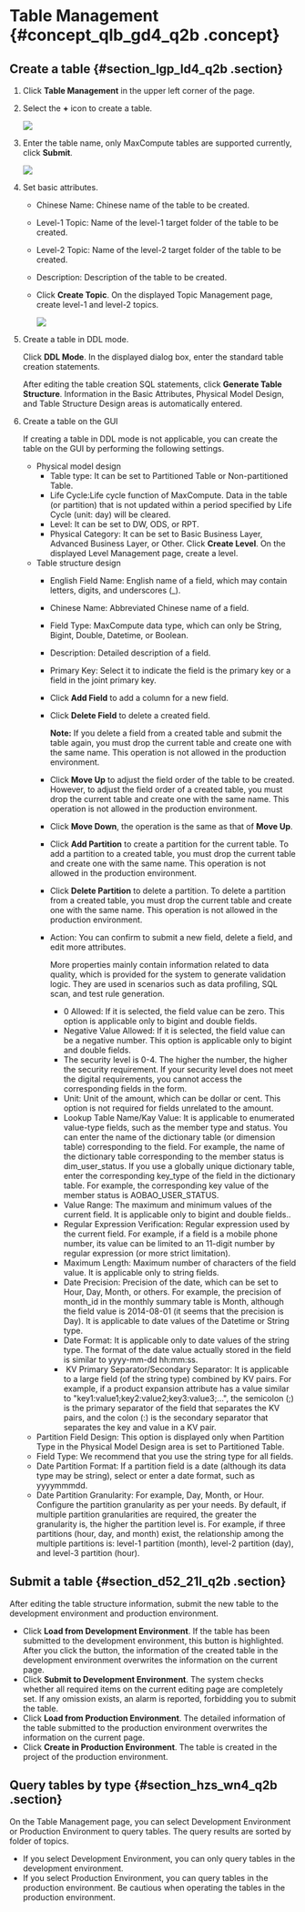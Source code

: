 # Table Management {#concept_qlb_gd4_q2b .concept}

## Create a table {#section_lgp_ld4_q2b .section}

1.  Click **Table Management** in the upper left corner of the page.
2.  Select the **+** icon to create a table.

    ![](http://static-aliyun-doc.oss-cn-hangzhou.aliyuncs.com/assets/img/16332/15471857578220_en-US.png)

3.  Enter the table name, only MaxCompute tables are supported currently, click **Submit**.

    ![](http://static-aliyun-doc.oss-cn-hangzhou.aliyuncs.com/assets/img/16332/15471857578221_en-US.png)

4.  Set basic attributes.
    -   Chinese Name: Chinese name of the table to be created.
    -   Level-1 Topic: Name of the level-1 target folder of the table to be created.
    -   Level-2 Topic: Name of the level-2 target folder of the table to be created.
    -   Description: Description of the table to be created.
    -   Click **Create Topic**. On the displayed Topic Management page, create level-1 and level-2 topics.

        ![](http://static-aliyun-doc.oss-cn-hangzhou.aliyuncs.com/assets/img/16319/15471857577965_en-US.png)

5.  Create a table in DDL mode.

    Click **DDL Mode**. In the displayed dialog box, enter the standard table creation statements.

    After editing the table creation SQL statements, click **Generate Table Structure**. Information in the Basic Attributes, Physical Model Design, and Table Structure Design areas is automatically entered.

6.  Create a table on the GUI

    If creating a table in DDL mode is not applicable, you can create the table on the GUI by performing the following settings.

    -   Physical model design
        -   Table type: It can be set to Partitioned Table or Non-partitioned Table.
        -   Life Cycle:Life cycle function of MaxCompute. Data in the table \(or partition\) that is not updated within a period specified by Life Cycle \(unit: day\) will be cleared.
        -   Level: It can be set to DW, ODS, or RPT.
        -   Physical Category: It can be set to Basic Business Layer, Advanced Business Layer, or Other. Click **Create Level**. On the displayed Level Management page, create a level.
    -   Table structure design
        -   English Field Name: English name of a field, which may contain letters, digits, and underscores \(\_\).
        -   Chinese Name: Abbreviated Chinese name of a field.
        -   Field Type: MaxCompute data type, which can only be String, Bigint, Double, Datetime, or Boolean.
        -   Description: Detailed description of a field.
        -   Primary Key: Select it to indicate the field is the primary key or a field in the joint primary key.
        -   Click **Add Field** to add a column for a new field.
        -   Click **Delete Field** to delete a created field.

            **Note:** If you delete a field from a created table and submit the table again, you must drop the current table and create one with the same name. This operation is not allowed in the production environment.

        -   Click **Move Up** to adjust the field order of the table to be created. However, to adjust the field order of a created table, you must drop the current table and create one with the same name. This operation is not allowed in the production environment.
        -   Click **Move Down**, the operation is the same as that of **Move Up**.
        -   Click **Add Partition** to create a partition for the current table. To add a partition to a created table, you must drop the current table and create one with the same name. This operation is not allowed in the production environment.
        -   Click **Delete Partition** to delete a partition. To delete a partition from a created table, you must drop the current table and create one with the same name. This operation is not allowed in the production environment.
        -   Action: You can confirm to submit a new field, delete a field, and edit more attributes.

            More properties mainly contain information related to data quality, which is provided for the system to generate validation logic. They are used in scenarios such as data profiling, SQL scan, and test rule generation.

            -   0 Allowed: If it is selected, the field value can be zero. This option is applicable only to bigint and double fields.
            -   Negative Value Allowed: If it is selected, the field value can be a negative number. This option is applicable only to bigint and double fields.
            -   The security level is 0-4. The higher the number, the higher the security requirement. If your security level does not meet the digital requirements, you cannot access the corresponding fields in the form.
            -   Unit: Unit of the amount, which can be dollar or cent. This option is not required for fields unrelated to the amount.
            -   Lookup Table Name/Kay Value: It is applicable to enumerated value-type fields, such as the member type and status. You can enter the name of the dictionary table \(or dimension table\) corresponding to the field. For example, the name of the dictionary table corresponding to the member status is dim\_user\_status. If you use a globally unique dictionary table, enter the corresponding key\_type of the field in the dictionary table. For example, the corresponding key value of the member status is AOBAO\_USER\_STATUS.
            -   Value Range: The maximum and minimum values of the current field. It is applicable only to bigint and double fields..
            -   Regular Expression Verification: Regular expression used by the current field. For example, if a field is a mobile phone number, its value can be limited to an 11-digit number by regular expression \(or more strict limitation\).
            -   Maximum Length: Maximum number of characters of the field value. It is applicable only to string fields.
            -   Date Precision: Precision of the date, which can be set to Hour, Day, Month, or others. For example, the precision of month\_id in the monthly summary table is Month, although the field value is 2014-08-01 \(it seems that the precision is Day\). It is applicable to date values of the Datetime or String type.
            -   Date Format: It is applicable only to date values of the string type. The format of the date value actually stored in the field is similar to yyyy-mm-dd hh:mm:ss.
            -    KV Primary Separator/Secondary Separator: It is applicable to a large field \(of the string type\) combined by KV pairs. For example, if a product expansion attribute has a value similar to "key1:value1;key2:value2;key3:value3;...", the semicolon \(;\) is the primary separator of the field that separates the KV pairs, and the colon \(:\) is the secondary separator that separates the key and value in a KV pair.
    -   Partition Field Design: This option is displayed only when Partition Type in the Physical Model Design area is set to Partitioned Table.
    -   Field Type: We recommend that you use the string type for all fields.
    -   Date Partition Format: If a partition field is a date \(although its data type may be string\), select or enter a date format, such as yyyymmmdd.
    -   Date Partition Granularity: For example, Day, Month, or Hour. Configure the partition granularity as per your needs. By default, if multiple partition granularities are required, the greater the granularity is, the higher the partition level is. For example, if three partitions \(hour, day, and month\) exist, the relationship among the multiple partitions is: level-1 partition \(month\), level-2 partition \(day\), and level-3 partition \(hour\).

## Submit a table {#section_d52_21l_q2b .section}

After editing the table structure information, submit the new table to the development environment and production environment.

-   Click **Load from Development Environment**. If the table has been submitted to the development environment, this button is highlighted. After you click the button, the information of the created table in the development environment overwrites the information on the current page.
-   Click **Submit to Development Environment**. The system checks whether all required items on the current editing page are completely set. If any omission exists, an alarm is reported, forbidding you to submit the table.
-   Click **Load from Production Environment**. The detailed information of the table submitted to the production environment overwrites the information on the current page.
-   Click **Create in Production Environment**. The table is created in the project of the production environment.

## Query tables by type {#section_hzs_wn4_q2b .section}

On the Table Management page, you can select Development Environment or Production Environment to query tables. The query results are sorted by folder of topics.

-   If you select Development Environment, you can only query tables in the development environment.
-   If you select Production Environment, you can query tables in the production environment. Be cautious when operating the tables in the production environment.

